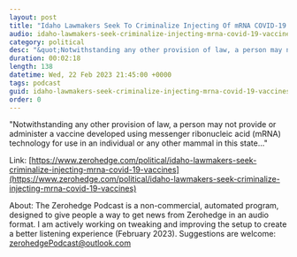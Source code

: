 ```yaml
---
layout: post
title: "Idaho Lawmakers Seek To Criminalize Injecting Of mRNA COVID-19 Vaccines"
audio: idaho-lawmakers-seek-criminalize-injecting-mrna-covid-19-vaccines-0
category: political
desc: "&quot;Notwithstanding any other provision of law, a person may not provide or administer a vaccine developed using messenger ribonucleic acid (mRNA) technology for use in an individual or any other mammal in this state...&quot;"
duration: 00:02:18
length: 138
datetime: Wed, 22 Feb 2023 21:45:00 +0000
tags: podcast
guid: idaho-lawmakers-seek-criminalize-injecting-mrna-covid-19-vaccines-0
order: 0
---
```

&quot;Notwithstanding any other provision of law, a person may not provide or administer a vaccine developed using messenger ribonucleic acid (mRNA) technology for use in an individual or any other mammal in this state...&quot;

Link: [https://www.zerohedge.com/political/idaho-lawmakers-seek-criminalize-injecting-mrna-covid-19-vaccines](https://www.zerohedge.com/political/idaho-lawmakers-seek-criminalize-injecting-mrna-covid-19-vaccines)

About: The Zerohedge Podcast is a non-commercial, automated program, designed to give people a way to get news from Zerohedge in an audio format.  I am actively working on tweaking and improving the setup to create a better listening experience (February 2023).  Suggestions are welcome: [zerohedgePodcast@outlook.com](mailto:zerohedgePodcast@outlook.com)